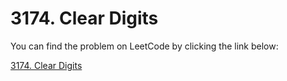 # 3174. Clear Digits

You can find the problem on LeetCode by clicking the link below:

[3174. Clear Digits](https://leetcode.com/problems/clear-digits/description/?envType=daily-question&envId=2025-02-10)
